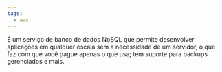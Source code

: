 ```yaml
---
tags:
  - aws
---
```


É um serviço de banco de dados NoSQL que permite desenvolver aplicações em qualquer escala sem a necessidade de um servidor, o que faz com que você pague apenas o que usa; tem suporte para backups gerenciados e mais.